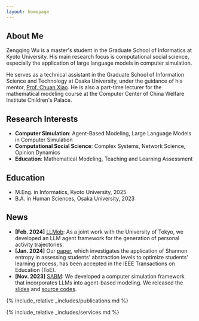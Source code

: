 ```yaml
---
layout: homepage
---
```


## About Me

Zengqing Wu is a master's student in the Graduate School of Informatics at Kyoto University. His main research focus is computational social science, especially the application of large language models in computer simulation.

He serves as a technical assistant in the Graduate School of Information Science and Technology at Osaka University, under the guidance of his mentor, [Prof. Chuan Xiao](https://sites.google.com/site/chuanxiao1983/home). He is also a part-time lecturer for the mathematical modeling course at the Computer Center of China Welfare Institute Children's Palace.

## Research Interests

- **Computer Simulation**: Agent-Based Modeling, Large Language Models in Computer Simulation
- **Computational Social Science**: Complex Systems, Network Science, Opinion Dynamics
- **Education**: Mathematical Modeling, Teaching and Learning Assessment

## Education
- M.Eng. in Informatics, Kyoto University, 2025
- B.A. in Human Sciences, Osaka University, 2023

## News

- **[Feb. 2024]** [LLMob](https://arxiv.org/abs/2402.14744): As a joint work with the University of Tokyo, we developed an LLM agent framework for the generation of personal activity trajectories. 
- **[Jan. 2024]** Our [paper](https://drive.google.com/file/d/1OHINx0XsqTKS-rHOJCTqdY8Cz664Beez/view), which investigates the application of Shannon entropy in assessing students' abstraction levels to optimize students' learning process, has been accepted in the IEEE Transactions on Education (ToE).
- **[Nov. 2023]** [SABM](https://arxiv.org/abs/2311.06330): We developed a computer simulation framework that incorporates LLMs into agent-based modeling. We released the [slides](https://docs.google.com/presentation/d/1GqLjlsjfaN-sbNvLENkAnx8OMlSgeUcz/edit?usp=sharing&ouid=110669723869294635935&rtpof=true&sd=true) and [source codes](https://github.com/Roihn/SABM).

{% include_relative _includes/publications.md %}

{% include_relative _includes/services.md %}
